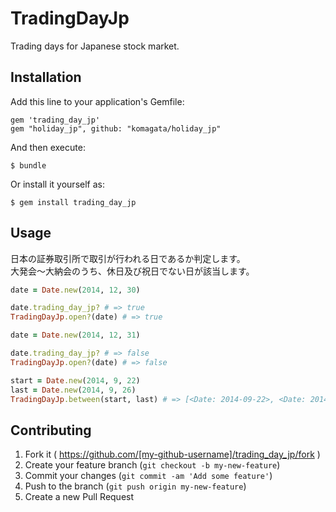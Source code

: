 # TradingDayJp

Trading days for Japanese stock market.

## Installation

Add this line to your application's Gemfile:

    gem 'trading_day_jp'
    gem "holiday_jp", github: "komagata/holiday_jp"


And then execute:

    $ bundle

Or install it yourself as:

    $ gem install trading_day_jp

## Usage

日本の証券取引所で取引が行われる日であるか判定します。<br>
大発会〜大納会のうち、休日及び祝日でない日が該当します。

``` ruby
date = Date.new(2014, 12, 30)

date.trading_day_jp? # => true
TradingDayJp.open?(date) # => true

date = Date.new(2014, 12, 31)

date.trading_day_jp? # => false
TradingDayJp.open?(date) # => false

start = Date.new(2014, 9, 22)
last = Date.new(2014, 9, 26)
TradingDayJp.between(start, last) # => [<Date: 2014-09-22>, <Date: 2014-09-24>, <Date: 2014-09-25>, <Date: 2014-09-26>]
```

## Contributing

1. Fork it ( https://github.com/[my-github-username]/trading_day_jp/fork )
2. Create your feature branch (`git checkout -b my-new-feature`)
3. Commit your changes (`git commit -am 'Add some feature'`)
4. Push to the branch (`git push origin my-new-feature`)
5. Create a new Pull Request
